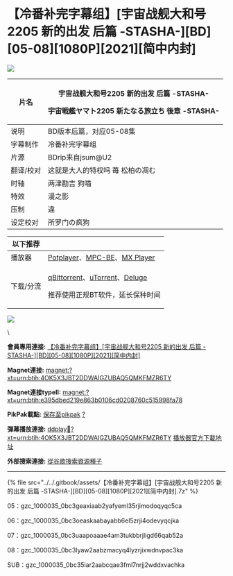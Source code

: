# 【冷番补完字幕组】\[宇宙战舰大和号2205 新的出发 后篇 -STASHA-]\[BD]\[05-08]\[1080P]\[2021]\[简中内封]



![](https://s1.ax1x.com/2022/05/22/OzmGHe.jpg)

&#x20;

| 片名    | <p>宇宙战舰大和号2205 新的出发 后篇 -STASHA-</p><p>宇宙戦艦ヤマト2205 新たなる旅立ち 後章 -STASHA-</p> |
| ----- | ------------------------------------------------------------------------- |
| 说明    | BD版本后篇，对应05-08集                                                           |
| 字幕制作  | 冷番补完字幕组                                                                   |
| 片源    | BDrip来自jsum@U2                                                            |
| 翻译/校对 | 这就是大人的特权吗  苺  松柏の凋む                                                       |
| 时轴    | 两津勘吉 狗喵                                                                   |
| 特效    | 漫之影                                                                       |
| 压制    | 違                                                                         |
| 设定校对  | 所罗门の疯狗                                                                    |

&#x20;

| 以下推荐  |                                                                                                                                                                                                                                              |
| ----- | -------------------------------------------------------------------------------------------------------------------------------------------------------------------------------------------------------------------------------------------- |
| 播放器   | [Potplayer](https://potplayer.daum.net/)、[MPC-BE](https://sourceforge.net/projects/mpcbe/)、[MX Player](https://www.lanzous.com/b688551)                                                                                                      |
| 下载/分流 | <p><a href="https://github.com/c0re100/qBittorrent-Enhanced-Edition/releases">qBittorrent</a>、<a href="https://hungryxhz.lanzouu.com/iUAtd058gd4h">uTorrent</a>、<a href="https://deluge-torrent.org/">Deluge</a></p><p>推荐使用正规BT软件，延长保种时间</p> |

&#x20;

![](https://s1.ax1x.com/2022/05/22/OzeHpt.jpg)

\


**會員專用連接:** [【冷番补完字幕组】\[宇宙战舰大和号2205 新的出发 后篇 -STASHA-\]\[BD\]\[05-08\]\[1080P\]\[2021\]\[简中内封\]](https://dl.dmhy.org/2022/05/22/e395dbed219e863b0106cd0208760c515998fa78.torrent)

**Magnet連接:** [magnet:?xt=urn:btih:4OK5X3JBT2DDWAIGZUBAQ5QMKFMZR6TY](https://magnet/?xt=urn:btih:4OK5X3JBT2DDWAIGZUBAQ5QMKFMZR6TY\&dn=\&tr=http%3A%2F%2F104.143.10.186%3A8000%2Fannounce\&tr=udp%3A%2F%2F104.143.10.186%3A8000%2Fannounce\&tr=http%3A%2F%2Ftracker.openbittorrent.com%3A80%2Fannounce\&tr=udp%3A%2F%2Ftracker3.itzmx.com%3A6961%2Fannounce\&tr=http%3A%2F%2Ftracker4.itzmx.com%3A2710%2Fannounce\&tr=http%3A%2F%2Ftracker.publicbt.com%3A80%2Fannounce\&tr=http%3A%2F%2Ftracker.prq.to%2Fannounce\&tr=http%3A%2F%2Fopen.acgtracker.com%3A1096%2Fannounce\&tr=https%3A%2F%2Ft-115.rhcloud.com%2Fonly\_for\_ylbud\&tr=http%3A%2F%2Ftracker1.itzmx.com%3A8080%2Fannounce\&tr=http%3A%2F%2Ftracker2.itzmx.com%3A6961%2Fannounce\&tr=udp%3A%2F%2Ftracker1.itzmx.com%3A8080%2Fannounce\&tr=udp%3A%2F%2Ftracker2.itzmx.com%3A6961%2Fannounce\&tr=udp%3A%2F%2Ftracker3.itzmx.com%3A6961%2Fannounce\&tr=udp%3A%2F%2Ftracker4.itzmx.com%3A2710%2Fannounce\&tr=http%3A%2F%2Fshare.dmhy.me%2Fannonuce)

**Magnet連接typeII:** [magnet:?xt=urn:btih:e395dbed219e863b0106cd0208760c515998fa78](https://magnet/?xt=urn:btih:e395dbed219e863b0106cd0208760c515998fa78)

**PikPak載點:** [保存至pikpak](https://drive.mypikpak.com/landing?\_\_add\_url=magnet:?xt=urn:btih:e395dbed219e863b0106cd0208760c515998fa78&\_\_source=dmhy&\_\_campaign=detail\&login=oauth) [?](https://www.mypikpak.com/)

**彈幕播放連接:** [ddplay:magnet:?xt=urn:btih:4OK5X3JBT2DDWAIGZUBAQ5QMKFMZR6TY](ddplay:magnet:?xt=urn:btih:4OK5X3JBT2DDWAIGZUBAQ5QMKFMZR6TY\&dn=\&tr=http%3A%2F%2F104.143.10.186%3A8000%2Fannounce\&tr=udp%3A%2F%2F104.143.10.186%3A8000%2Fannounce\&tr=http%3A%2F%2Ftracker.openbittorrent.com%3A80%2Fannounce\&tr=udp%3A%2F%2Ftracker3.itzmx.com%3A6961%2Fannounce\&tr=http%3A%2F%2Ftracker4.itzmx.com%3A2710%2Fannounce\&tr=http%3A%2F%2Ftracker.publicbt.com%3A80%2Fannounce\&tr=http%3A%2F%2Ftracker.prq.to%2Fannounce\&tr=http%3A%2F%2Fopen.acgtracker.com%3A1096%2Fannounce\&tr=https%3A%2F%2Ft-115.rhcloud.com%2Fonly\_for\_ylbud\&tr=http%3A%2F%2Ftracker1.itzmx.com%3A8080%2Fannounce\&tr=http%3A%2F%2Ftracker2.itzmx.com%3A6961%2Fannounce\&tr=udp%3A%2F%2Ftracker1.itzmx.com%3A8080%2Fannounce\&tr=udp%3A%2F%2Ftracker2.itzmx.com%3A6961%2Fannounce\&tr=udp%3A%2F%2Ftracker3.itzmx.com%3A6961%2Fannounce\&tr=udp%3A%2F%2Ftracker4.itzmx.com%3A2710%2Fannounce\&tr=http%3A%2F%2Fshare.dmhy.me%2Fannonuce) [播放器官方下載地址](http://www.dandanplay.com/?from=dmhy)

**外部搜索連接:** [從谷歌搜索資源種子](https://www.google.com/search?oe=utf-8\&q=e395dbed219e863b0106cd0208760c515998fa78)

***

{% file src="../../.gitbook/assets/【冷番补完字幕组】[宇宙战舰大和号2205 新的出发 后篇 -STASHA-][BD][05-08][1080P][2021][简中内封].7z" %}

05：gzc\_1000035\_0bc3geaxiaab2yafyeml35rjimodoqyqc5ca&#x20;

06：gzc\_1000035\_0bc3oeaskaabayabb6el5zrji4odevyqcjka&#x20;

07：gzc\_1000035\_0bc3uaapoaaae4am3tukbbrjligd66qab52a&#x20;

08：gzc\_1000035\_0bc3lyaw2aabzmacyq4lyzrjixwdnvpac3ka&#x20;

SUB：gzc\_1000035\_0bc35iar2aabcqae3fml7nrjj2wddxvachka
